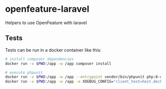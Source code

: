 # openfeature-laravel
Helpers to use OpenFeature with laravel



## Tests

Tests can be run in a docker container like this:

```bash
# install composer dependencies
docker run -v $PWD:/app -w /app composer install

# execute phpunit
docker run -v $PWD:/app -w /app --entrypoint vendor/bin/phpunit php:8-cli
docker run -v $PWD:/app -w /app -e XDEBUG_CONFIG="client_host=host.docker.internal discover_client_host=true" --entrypoint vendor/bin/phpunit registry.gitlab.lernetz.ch/docker/laravel:9-php8-fpm-node18-dev
```